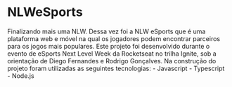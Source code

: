 # NLWeSports
Finalizando mais uma NLW. Dessa vez foi a NLW eSports que é uma plataforma web e móvel na qual os jogadores podem encontrar parceiros para os jogos mais populares.  Este projeto foi desenvolvido durante o evento de eSports Next Level Week da Rocketseat no trilha Ignite, sob a orientação de Diego Fernandes e Rodrigo Gonçalves.  Na construção do projeto foram utilizadas as seguintes tecnologias: - Javascript - Typescript - Node.js
